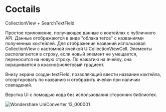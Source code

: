# Coctails
CollectionView + SearchTextField

Простое приложение, получающее данные о коктейлях с публичного API.
Данные отображаются в виде "облака тегов" с названиями полученных коктейлей.
Для отображения названий использовал CollectionView с кастомной ячейкой UICollectionViewCell.
Элементы располагаются в строку, если новый элемент не умещается, переносится на новую строку.
По нажатию на ячейку, она окрашивается в краснофиолетовый градиент.

Внизу экрана создан textField, позволяющий ввести название коктейла, отсортировать по названию и отобразить ячейки при наличии совпадений.

Верстка UI с помощью кода без использования сторонних библиотек.

![Wondershare UniConverter 13_000001](https://user-images.githubusercontent.com/98119562/176149991-32b6db2a-9eba-495b-8582-d06ed25a4753.GIF)
